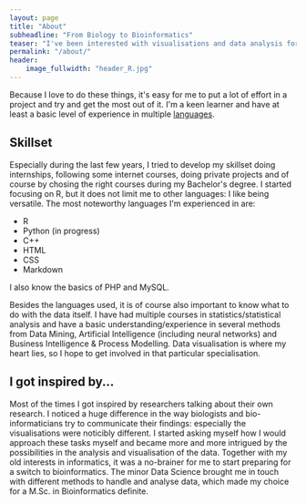 ```yaml
---
layout: page
title: "About"
subheadline: "From Biology to Bioinformatics"
teaser: "I've been interested with visualisations and data analysis for years. Now that I've finished my B.Sc. Biology, I chose the path to being a bioinformatician!"
permalink: "/about/"
header:
    image_fullwidth: "header_R.jpg"
---
```

Because I love to do these things, it's easy for me to put a lot of effort in a project and try and get the most out of it. I'm a keen learner and have at least a basic level of experience in multiple [languages](#Skillset).


## Skillset

Especially during the last few years, I tried to develop my skillset doing internships, following some internet courses, doing private projects and of course by chosing the right courses during my Bachelor's degree. I started focusing on R, but it does not limit me to other languages: I like being versatile.
The most noteworthy languages I'm experienced in are:
- R
- Python (in progress)
- C++
- HTML
- CSS
- Markdown

I also know the basics of PHP and MySQL.

Besides the languages used, it is of course also important to know what to do with the data itself. I have had multiple courses in statistics/statistical analysis and have a basic understanding/experience in several methods from Data Mining, Artificial Intelligence (including neural networks) and Business Intelligence & Process Modelling.
Data visualisation is where my heart lies, so I hope to get involved in that particular specialisation.

## I got inspired by...

Most of the times I got inspired by researchers talking about their own research. I noticed a huge difference in the way biologists and bio-informaticians try to communicate their findings: especially the visualisations were noticibly different. I started asking myself how I would approach these tasks myself and became more and more intrigued by the possibilities in the analysis and visualisation of the data. Together with my old interests in informatics, it was a no-brainer for me to start preparing for a switch to bioinformatics. The minor Data Science brought me in touch with different methods to handle and analyse data, which made my choice for a M.Sc. in Bioinformatics definite.
